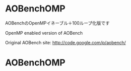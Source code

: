 AOBenchOMP
==========
AOBenchのOpenMPイネーブル＋100ループ化版です

OpenMP enabled version of AOBench

Original AOBench site:
http://code.google.com/p/aobench/
# AOBenchOMP